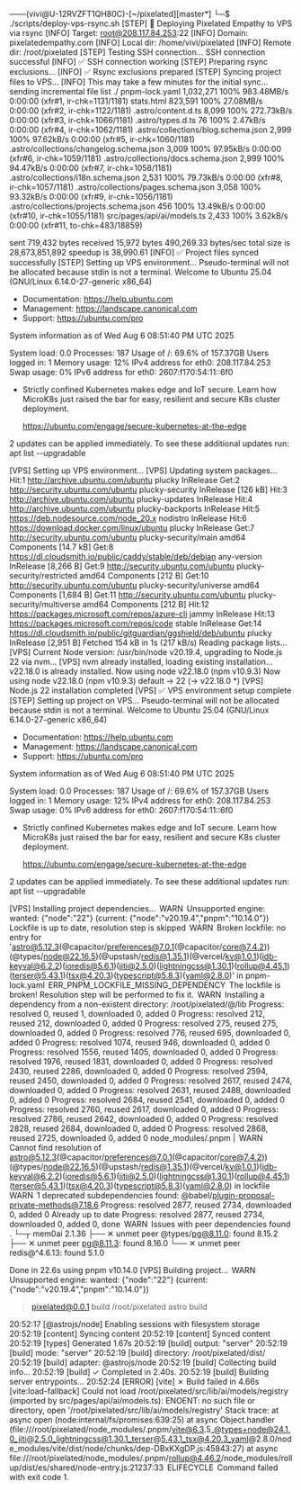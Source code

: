 ───(vivi@U-12RVZFT1QH80C)-[~/pixelated][master*] 
└─$ ./scripts/deploy-vps-rsync.sh
[STEP] 🚀 Deploying Pixelated Empathy to VPS via rsync
[INFO] Target: root@208.117.84.253:22
[INFO] Domain: pixelatedempathy.com
[INFO] Local dir: /home/vivi/pixelated
[INFO] Remote dir: /root/pixelated
[STEP] Testing SSH connection...
SSH connection successful
[INFO] ✅ SSH connection working
[STEP] Preparing rsync exclusions...
[INFO] ✅ Rsync exclusions prepared
[STEP] Syncing project files to VPS...
[INFO] This may take a few minutes for the initial sync...
sending incremental file list
./
pnpm-lock.yaml
      1,032,271 100%  983.48MB/s    0:00:00 (xfr#1, ir-chk=1131/1181)
stats.html
        823,591 100%   27.08MB/s    0:00:00 (xfr#2, ir-chk=1122/1181)
.astro/content.d.ts
          8,099 100%  272.73kB/s    0:00:00 (xfr#3, ir-chk=1066/1181)
.astro/types.d.ts
             76 100%    2.47kB/s    0:00:00 (xfr#4, ir-chk=1062/1181)
.astro/collections/blog.schema.json
          2,999 100%   97.62kB/s    0:00:00 (xfr#5, ir-chk=1060/1181)
.astro/collections/changelog.schema.json
          3,009 100%   97.95kB/s    0:00:00 (xfr#6, ir-chk=1059/1181)
.astro/collections/docs.schema.json
          2,999 100%   94.47kB/s    0:00:00 (xfr#7, ir-chk=1058/1181)
.astro/collections/i18n.schema.json
          2,531 100%   79.73kB/s    0:00:00 (xfr#8, ir-chk=1057/1181)
.astro/collections/pages.schema.json
          3,058 100%   93.32kB/s    0:00:00 (xfr#9, ir-chk=1056/1181)
.astro/collections/projects.schema.json
            456 100%   13.49kB/s    0:00:00 (xfr#10, ir-chk=1055/1181)
src/pages/api/ai/models.ts
          2,433 100%    3.62kB/s    0:00:00 (xfr#11, to-chk=483/18859)

sent 719,432 bytes  received 15,972 bytes  490,269.33 bytes/sec
total size is 28,673,851,892  speedup is 38,990.61
[INFO] ✅ Project files synced successfully
[STEP] Setting up VPS environment...
Pseudo-terminal will not be allocated because stdin is not a terminal.
Welcome to Ubuntu 25.04 (GNU/Linux 6.14.0-27-generic x86_64)

 * Documentation:  https://help.ubuntu.com
 * Management:     https://landscape.canonical.com
 * Support:        https://ubuntu.com/pro

 System information as of Wed Aug  6 08:51:40 PM UTC 2025

  System load:  0.0                 Processes:             187
  Usage of /:   69.6% of 157.37GB   Users logged in:       1
  Memory usage: 12%                 IPv4 address for eth0: 208.117.84.253
  Swap usage:   0%                  IPv6 address for eth0: 2607:f170:54:11::6f0

 * Strictly confined Kubernetes makes edge and IoT secure. Learn how MicroK8s
   just raised the bar for easy, resilient and secure K8s cluster deployment.

   https://ubuntu.com/engage/secure-kubernetes-at-the-edge

2 updates can be applied immediately.
To see these additional updates run: apt list --upgradable


[VPS] Setting up VPS environment...
[VPS] Updating system packages...
Hit:1 http://archive.ubuntu.com/ubuntu plucky InRelease
Get:2 http://security.ubuntu.com/ubuntu plucky-security InRelease [126 kB]
Hit:3 http://archive.ubuntu.com/ubuntu plucky-updates InRelease
Hit:4 http://archive.ubuntu.com/ubuntu plucky-backports InRelease
Hit:5 https://deb.nodesource.com/node_20.x nodistro InRelease
Hit:6 https://download.docker.com/linux/ubuntu plucky InRelease
Get:7 http://security.ubuntu.com/ubuntu plucky-security/main amd64 Components [14.7 kB]
Get:8 https://dl.cloudsmith.io/public/caddy/stable/deb/debian any-version InRelease [8,266 B]
Get:9 http://security.ubuntu.com/ubuntu plucky-security/restricted amd64 Components [212 B]
Get:10 http://security.ubuntu.com/ubuntu plucky-security/universe amd64 Components [1,684 B]
Get:11 http://security.ubuntu.com/ubuntu plucky-security/multiverse amd64 Components [212 B]
Hit:12 https://packages.microsoft.com/repos/azure-cli jammy InRelease
Hit:13 https://packages.microsoft.com/repos/code stable InRelease
Get:14 https://dl.cloudsmith.io/public/gitguardian/ggshield/deb/ubuntu plucky InRelease [2,951 B]
Fetched 154 kB in 1s (217 kB/s)
Reading package lists...
[VPS] Current Node version: /usr/bin/node
v20.19.4, upgrading to Node.js 22 via nvm...
[VPS] nvm already installed, loading existing installation...
v22.18.0 is already installed.
Now using node v22.18.0 (npm v10.9.3)
Now using node v22.18.0 (npm v10.9.3)
default -> 22 (-> v22.18.0 *)
[VPS] Node.js 22 installation completed
[VPS] ✅ VPS environment setup complete
[STEP] Setting up project on VPS...
Pseudo-terminal will not be allocated because stdin is not a terminal.
Welcome to Ubuntu 25.04 (GNU/Linux 6.14.0-27-generic x86_64)

 * Documentation:  https://help.ubuntu.com
 * Management:     https://landscape.canonical.com
 * Support:        https://ubuntu.com/pro

 System information as of Wed Aug  6 08:51:40 PM UTC 2025

  System load:  0.0                 Processes:             187
  Usage of /:   69.6% of 157.37GB   Users logged in:       1
  Memory usage: 12%                 IPv4 address for eth0: 208.117.84.253
  Swap usage:   0%                  IPv6 address for eth0: 2607:f170:54:11::6f0

 * Strictly confined Kubernetes makes edge and IoT secure. Learn how MicroK8s
   just raised the bar for easy, resilient and secure K8s cluster deployment.

   https://ubuntu.com/engage/secure-kubernetes-at-the-edge

2 updates can be applied immediately.
To see these additional updates run: apt list --upgradable


[VPS] Installing project dependencies...
 WARN  Unsupported engine: wanted: {"node":"22"} (current: {"node":"v20.19.4","pnpm":"10.14.0"})
Lockfile is up to date, resolution step is skipped
 WARN  Broken lockfile: no entry for 'astro@5.12.3(@capacitor/preferences@7.0.1(@capacitor/core@7.4.2))(@types/node@22.16.5)(@upstash/redis@1.35.1)(@vercel/kv@1.0.1)(idb-keyval@6.2.2)(ioredis@5.6.1)(jiti@2.5.0)(lightningcss@1.30.1)(rollup@4.45.1)(terser@5.43.1)(tsx@4.20.3)(typescript@5.8.3)(yaml@2.8.0)' in pnpm-lock.yaml
 ERR_PNPM_LOCKFILE_MISSING_DEPENDENCY  The lockfile is broken! Resolution step will be performed to fix it.
 WARN  Installing a dependency from a non-existent directory: /root/pixelated/@/lib
Progress: resolved 0, reused 1, downloaded 0, added 0
Progress: resolved 212, reused 212, downloaded 0, added 0
Progress: resolved 275, reused 275, downloaded 0, added 0
Progress: resolved 776, reused 695, downloaded 0, added 0
Progress: resolved 1074, reused 946, downloaded 0, added 0
Progress: resolved 1556, reused 1405, downloaded 0, added 0
Progress: resolved 1976, reused 1831, downloaded 0, added 0
Progress: resolved 2430, reused 2286, downloaded 0, added 0
Progress: resolved 2594, reused 2450, downloaded 0, added 0
Progress: resolved 2617, reused 2474, downloaded 0, added 0
Progress: resolved 2631, reused 2488, downloaded 0, added 0
Progress: resolved 2684, reused 2541, downloaded 0, added 0
Progress: resolved 2760, reused 2617, downloaded 0, added 0
Progress: resolved 2786, reused 2642, downloaded 0, added 0
Progress: resolved 2828, reused 2684, downloaded 0, added 0
Progress: resolved 2868, reused 2725, downloaded 0, added 0
node_modules/.pnpm                       |  WARN  Cannot find resolution of astro@5.12.3(@capacitor/preferences@7.0.1(@capacitor/core@7.4.2))(@types/node@22.16.5)(@upstash/redis@1.35.1)(@vercel/kv@1.0.1)(idb-keyval@6.2.2)(ioredis@5.6.1)(jiti@2.5.0)(lightningcss@1.30.1)(rollup@4.45.1)(terser@5.43.1)(tsx@4.20.3)(typescript@5.8.3)(yaml@2.8.0) in lockfile
 WARN  1 deprecated subdependencies found: @babel/plugin-proposal-private-methods@7.18.6
Progress: resolved 2877, reused 2734, downloaded 0, added 0
Already up to date
Progress: resolved 2877, reused 2734, downloaded 0, added 0, done
 WARN  Issues with peer dependencies found
.
└─┬ mem0ai 2.1.36
  ├── ✕ unmet peer @types/pg@8.11.0: found 8.15.2
  ├── ✕ unmet peer pg@8.11.3: found 8.16.0
  └── ✕ unmet peer redis@^4.6.13: found 5.1.0

Done in 22.6s using pnpm v10.14.0
[VPS] Building project...
 WARN  Unsupported engine: wanted: {"node":"22"} (current: {"node":"v20.19.4","pnpm":"10.14.0"})

> pixelated@0.0.1 build /root/pixelated
> astro build

20:52:17 [@astrojs/node] Enabling sessions with filesystem storage
20:52:19 [content] Syncing content
20:52:19 [content] Synced content
20:52:19 [types] Generated 1.67s
20:52:19 [build] output: "server"
20:52:19 [build] mode: "server"
20:52:19 [build] directory: /root/pixelated/dist/
20:52:19 [build] adapter: @astrojs/node
20:52:19 [build] Collecting build info...
20:52:19 [build] ✓ Completed in 2.40s.
20:52:19 [build] Building server entrypoints...
20:52:24 [ERROR] [vite] ✗ Build failed in 4.66s
[vite:load-fallback] Could not load /root/pixelated/src/lib/ai/models/registry (imported by src/pages/api/ai/models.ts): ENOENT: no such file or directory, open '/root/pixelated/src/lib/ai/models/registry'
  Stack trace:
    at async open (node:internal/fs/promises:639:25)
    at async Object.handler (file:///root/pixelated/node_modules/.pnpm/vite@6.3.5_@types+node@24.1.0_jiti@2.5.0_lightningcss@1.30.1_terser@5.43.1_tsx@4.20.3_yaml@2.8.0/node_modules/vite/dist/node/chunks/dep-DBxKXgDP.js:45843:27)
    at async file:///root/pixelated/node_modules/.pnpm/rollup@4.46.2/node_modules/rollup/dist/es/shared/node-entry.js:21237:33
 ELIFECYCLE  Command failed with exit code 1.